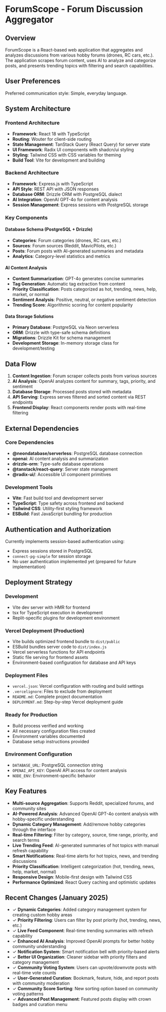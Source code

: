 # ForumScope - Forum Discussion Aggregator

## Overview

ForumScope is a React-based web application that aggregates and analyzes discussions from various hobby forums (drones, RC cars, etc.). The application scrapes forum content, uses AI to analyze and categorize posts, and presents trending topics with filtering and search capabilities.

## User Preferences

Preferred communication style: Simple, everyday language.

## System Architecture

### Frontend Architecture
- **Framework**: React 18 with TypeScript
- **Routing**: Wouter for client-side routing
- **State Management**: TanStack Query (React Query) for server state
- **UI Framework**: Radix UI components with shadcn/ui styling
- **Styling**: Tailwind CSS with CSS variables for theming
- **Build Tool**: Vite for development and building

### Backend Architecture
- **Framework**: Express.js with TypeScript
- **API Style**: REST API with JSON responses
- **Database ORM**: Drizzle ORM with PostgreSQL dialect
- **AI Integration**: OpenAI GPT-4o for content analysis
- **Session Management**: Express sessions with PostgreSQL storage

### Key Components

#### Database Schema (PostgreSQL + Drizzle)
- **Categories**: Forum categories (drones, RC cars, etc.)
- **Sources**: Forum sources (Reddit, MavicPilots, etc.)
- **Posts**: Forum posts with AI-generated summaries and metadata
- **Analytics**: Category-level statistics and metrics

#### AI Content Analysis
- **Content Summarization**: GPT-4o generates concise summaries
- **Tag Generation**: Automatic tag extraction from content
- **Priority Classification**: Posts categorized as hot, trending, news, help, market, or normal
- **Sentiment Analysis**: Positive, neutral, or negative sentiment detection
- **Trending Score**: Algorithmic scoring for content popularity

#### Data Storage Solutions
- **Primary Database**: PostgreSQL via Neon serverless
- **ORM**: Drizzle with type-safe schema definitions
- **Migrations**: Drizzle Kit for schema management
- **Development Storage**: In-memory storage class for development/testing

## Data Flow

1. **Content Ingestion**: Forum scraper collects posts from various sources
2. **AI Analysis**: OpenAI analyzes content for summary, tags, priority, and sentiment
3. **Database Storage**: Processed posts stored with metadata
4. **API Serving**: Express serves filtered and sorted content via REST endpoints
5. **Frontend Display**: React components render posts with real-time filtering

## External Dependencies

### Core Dependencies
- **@neondatabase/serverless**: PostgreSQL database connection
- **openai**: AI content analysis and summarization
- **drizzle-orm**: Type-safe database operations
- **@tanstack/react-query**: Server state management
- **@radix-ui/**: Accessible UI component primitives

### Development Tools
- **Vite**: Fast build tool and development server
- **TypeScript**: Type safety across frontend and backend
- **Tailwind CSS**: Utility-first styling framework
- **ESBuild**: Fast JavaScript bundling for production

## Authentication and Authorization

Currently implements session-based authentication using:
- Express sessions stored in PostgreSQL
- `connect-pg-simple` for session storage
- No user authentication implemented yet (prepared for future implementation)

## Deployment Strategy

### Development
- Vite dev server with HMR for frontend
- tsx for TypeScript execution in development
- Replit-specific plugins for development environment

### Vercel Deployment (Production)
- Vite builds optimized frontend bundle to `dist/public`
- ESBuild bundles server code to `dist/index.js`
- Vercel serverless functions for API endpoints
- Static file serving for frontend assets
- Environment-based configuration for database and API keys

### Deployment Files
- `vercel.json`: Vercel configuration with routing and build settings
- `.vercelignore`: Files to exclude from deployment
- `README.md`: Complete project documentation
- `DEPLOYMENT.md`: Step-by-step Vercel deployment guide

### Ready for Production
- Build process verified and working
- All necessary configuration files created
- Environment variables documented
- Database setup instructions provided

### Environment Configuration
- `DATABASE_URL`: PostgreSQL connection string
- `OPENAI_API_KEY`: OpenAI API access for content analysis
- `NODE_ENV`: Environment-specific behavior

## Key Features

- **Multi-source Aggregation**: Supports Reddit, specialized forums, and community sites
- **AI-Powered Analysis**: Advanced OpenAI GPT-4o content analysis with hobby-specific understanding
- **Dynamic Category Management**: Add/remove hobby categories through the interface
- **Real-time Filtering**: Filter by category, source, time range, priority, and search terms
- **Live Trending Feed**: AI-generated summaries of hot topics with manual refresh capability
- **Smart Notifications**: Real-time alerts for hot topics, news, and trending discussions
- **Priority Classification**: Intelligent categorization (hot, trending, news, help, market, normal)
- **Responsive Design**: Mobile-first design with Tailwind CSS
- **Performance Optimized**: React Query caching and optimistic updates

## Recent Changes (January 2025)

- ✓ **Dynamic Categories**: Added category management system for creating custom hobby areas
- ✓ **Priority Filtering**: Users can filter by post priority (hot, trending, news, etc.)
- ✓ **Live Feed Component**: Real-time trending summaries with refresh capability  
- ✓ **Enhanced AI Analysis**: Improved OpenAI prompts for better hobby community understanding
- ✓ **Notification System**: Smart notification bell with priority-based alerts
- ✓ **Better UI Organization**: Cleaner sidebar with priority filters and category management
- ✓ **Community Voting System**: Users can upvote/downvote posts with real-time vote counts
- ✓ **User-Generated Curation**: Bookmark, feature, hide, and report posts with community moderation
- ✓ **Community Score Sorting**: New sorting option based on community voting patterns
- ✓ **Advanced Post Management**: Featured posts display with crown badges and curation menu